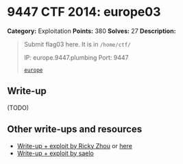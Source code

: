 # 9447 CTF 2014: europe03

**Category:** Exploitation
**Points:** 380
**Solves:** 27
**Description:**

> Submit flag03 here. It is in `/home/ctf/`
>
> IP: europe.9447.plumbing
> Port: 9447
>
> [`europe`](europe)

## Write-up

(TODO)

## Other write-ups and resources

* [Write-up + exploit by Ricky Zhou](https://rzhou.org/~ricky/9447_2014/europe/exp3.py) or [here](https://github.com/pwning/public-writeup/blob/master/9447ctf2014/exploitation/europe/exp3.py)
* [Write-up + exploit by saelo](http://kitctf.de/writeups/9447ctf2014/2014/12/01/europe-writeup/)
